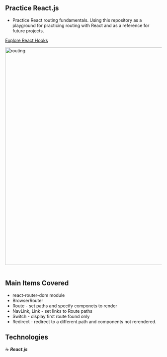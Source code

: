 ## Practice React.js

- Practice React routing fundamentals. Using this repository as a playground for practicing routing with React and as a reference for future projects.

<a href="http://explore-react-routing-jg.surge.sh/" target="_blank">Explore React Hooks</a>
<br>

<a href="http://explore-react-routing-jg.surge.sh/" target="_blank"><img width="700" alt="routing" src="https://user-images.githubusercontent.com/43181662/60461253-a3e86300-9c0b-11e9-84f0-72a0f461b561.png"></a>
<br>
<br>

## Main Items Covered

- react-router-dom module
- BrowserRouter
- Route - set paths and specify componets to render
- NavLink, Link - set links to Route paths
- Switch - display first route found only
- Redirect - redirect to a different path and components not rerendered.

## Technologies

:coffee: **_React.js_**
